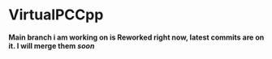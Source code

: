 # VirtualPCCpp
**Main branch i am working on is Reworked right now, latest commits are on it. I will merge them *soon***
